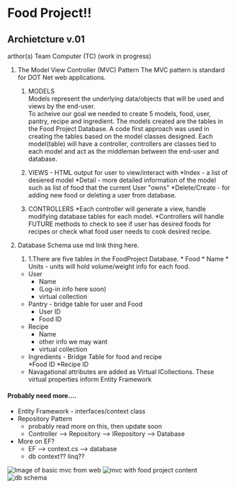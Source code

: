 #  Food Project!!
## Archietcture v.01
arthor(s) Team Computer (TC)
(work in progress)



1. The Model View Controller (MVC) Pattern
The MVC pattern is standard for DOT Net web applications.

	1. MODELS	
		Models represent the underlying data/objects that will be used and views by the end-user.  
		To acheive our goal we needed to create 5 models, food, user, pantry, recipe and ingredient.
		The models created are the tables in the Food Project Database. A code first approach was used in creating the tables 			based on the model classes designed. 
		Each model(table) will have a controller, controllers are classes tied to each model and act as the middleman between 			the end-user and database.  

	1. VIEWS - HTML output for user to view/interact with
		*Index - a list of desiered model
		*Detail - more detailed information of the model such as list of food that the current User "owns"
		*Delete/Create - for adding new food or deleting a user from database.
	1. CONTROLLERS
		*Each controller will generate a view, handle modifying database tables for each model. 
		*Controllers will handle FUTURE methods to check to see if user has desired foods for recipes or check what food user needs to cook desired recipe.

1. Database Schema
		use md link thing here.

	1.	
		1.There are five tables in the FoodProject Database.
			* Food
			* Name
			* Units - units will hold volume/weight info for each food.
	* User
		* Name
		* (Log-in info here soon)
		* virtual collection<pantry>
	* Pantry - bridge table for user and Food
		* User ID
		* Food ID
	* Recipe
		* Name
		* other info we may want
		* virtual collection<food>
	* Ingredients - Bridge Table for food and recipe	
		*Food ID
		*Recipe ID
	* Navagational attributes are added as Virtual ICollections.  These virtual properties inform Entity Framework 
#### Probably need more....
* Entity Framework - interfaces/context class
* Repository Pattern
	* probably read more on this, then update soon
	* Controller --> Repository --> IRepository --> Database
* More on EF?
	* EF --> context.cs --> database
	* db context?? linq??


![Image of basic mvc from web](teamcomputer/doc/images/basicMVC.png)
![mvc with food project content](teamcomputer/doc/images/mvcFood.png)
![db schema](teamcomputer/doc/images/schema.png)

